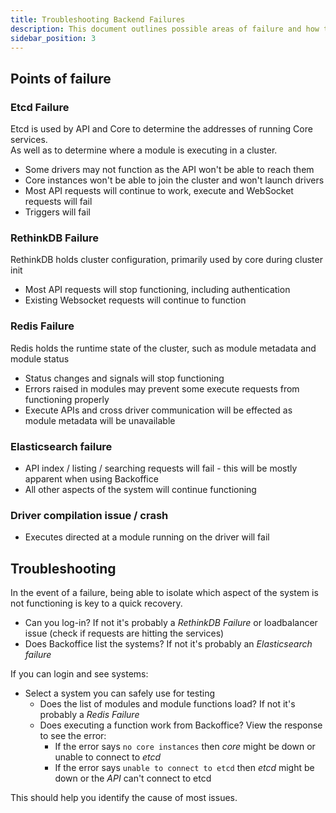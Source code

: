 ```yaml
---
title: Troubleshooting Backend Failures
description: This document outlines possible areas of failure and how they impact users
sidebar_position: 3
---
```



## Points of failure

### Etcd Failure

Etcd is used by API and Core to determine the addresses of running Core services.  
As well as to determine where a module is executing in a cluster.

  * Some drivers may not function as the API won't be able to reach them
  * Core instances won't be able to join the cluster and won't launch drivers
  * Most API requests will continue to work, execute and WebSocket requests will fail
  * Triggers will fail


### RethinkDB Failure

RethinkDB holds cluster configuration, primarily used by core during cluster init

* Most API requests will stop functioning, including authentication  
* Existing Websocket requests will continue to function


### Redis Failure

Redis holds the runtime state of the cluster, such as module metadata and module status

* Status changes and signals will stop functioning
* Errors raised in modules may prevent some execute requests from functioning properly
* Execute APIs and cross driver communication will be effected as module metadata will be unavailable


### Elasticsearch failure

* API index / listing / searching requests will fail - this will be mostly apparent when using Backoffice
* All other aspects of the system will continue functioning


### Driver compilation issue / crash

* Executes directed at a module running on the driver will fail


## Troubleshooting

In the event of a failure, being able to isolate which aspect of the system is not functioning is key to a quick recovery.

* Can you log-in?
  If not it's probably a *RethinkDB Failure* or loadbalancer issue (check if requests are hitting the services)
* Does Backoffice list the systems?
  If not it's probably an *Elasticsearch failure*

If you can login and see systems:
* Select a system you can safely use for testing
  * Does the list of modules and module functions load?
    If not it's probably a *Redis Failure*
  * Does executing a function work from Backoffice?
    View the response to see the error:
    * If the error says `no core instances` then *core* might be down or unable to connect to *etcd*
    * If the error says `unable to connect to etcd` then *etcd* might be down or the *API* can't connect to etcd

This should help you identify the cause of most issues.
